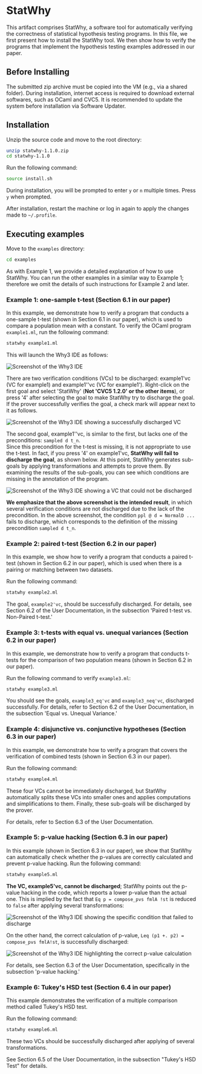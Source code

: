 # StatWhy

This artifact comprises StatWhy, a software tool for automatically verifying the correctness of statistical hypothesis testing programs.
In this file, we first present how to install the StatWhy tool. We then show how to verify the programs that implement the hypothesis testing examples addressed in our paper.


## Before Installing

The submitted zip archive must be copied into the VM (e.g., via a shared folder).
During installation, internet access is required to download external softwares, such as OCaml and CVC5.
It is recommended to update the system before installation via Software Updater.


## Installation

Unzip the source code and move to the root directory:
```bash
unzip statwhy-1.1.0.zip
cd statwhy-1.1.0
```

Run the following command:
```bash
source install.sh
```
During installation, you will be prompted to enter `y` or `n`
multiple times. Press `y` when prompted.

After installation, restart the machine or log in again to apply the changes made to `~/.profile`.


## Executing examples

Move to the `examples` directory:
``` bash
cd examples
```

As with Example 1, we provide a detailed explanation of how to use StatWhy.
You can run the other examples in a similar way to Example 1;
therefore we omit the details of such instructions for Example 2 and later.


### Example 1: one-sample t-test (Section 6.1 in our paper)

In this example, we demonstrate how to verify a program that conducts a one-sample t-test (shown in Section 6.1 in our paper), which is used to compare a population mean with a constant.
To verify the OCaml program `example1.ml`, run the following command:
``` bash
statwhy example1.ml 
``` 
This will launch the Why3 IDE as follows:

![Screenshot of the Why3 IDE](./screenshots/example1-why3-ide.png?raw=true "The Why3 IDE screen.")

There are two verification conditions (VCs) to be discharged: example1'vc
(VC for example1) and example1''vc (VC for example1').  Right-click
on the first goal and select 'StatWhy' (**Not 'CVC5 1.2.0' or the other items**), or press '4' after selecting the
goal to make StatWhy try to discharge the goal. If the prover
successfully verifies the goal, a check mark will appear next to it as follows.

![Screenshot of the Why3 IDE showing a successfully discharged VC](./screenshots/example1-successful.png?raw=true "The Why3 IDE screen successfully discharged example1'vc.")

The second goal, example1''vc, is similar to the first, but lacks one
of the preconditions: `sampled d t_n`.  
Since this precondition for the t-test is missing, it is not appropriate to use the t-test.
In fact, if you press '4' on example1'vc, **StatWhy will fail to discharge the goal**, as shown below.
At this point,
StatWhy generates sub-goals by applying transformations and attempts
to prove them.  By examining the results of the sub-goals, you can see
which conditions are missing in the annotation of the program.

![Screenshot of the Why3 IDE showing a VC that could not be discharged](./screenshots/example1-timed-out.png?raw=true "The Why3 IDE screen showing a goal that StatWhy could not discharge.")

**We emphasize that the above screenshot is the intended result**, in which several verification conditions are not discharged due to the lack of the precondition.
In the above screenshot, the condition `ppl @ d = NormalD ...` fails
to discharge, which corresponds to the definition of the missing precondition `sampled d t_n`.


### Example 2: paired t-test (Section 6.2 in our paper)

In this example, we show how to verify a program that conducts a paired t-test (shown in Section 6.2 in our paper), which is used when there is a pairing or matching between two
datasets.

Run the following command:
``` bash
statwhy example2.ml
```
The goal, `example2'vc`, should be successfully discharged.
For details, see Section 6.2 of the User Documentation, in the subsection 'Paired t-test vs. Non-Paired t-test.'


### Example 3: t-tests with equal vs. unequal variances (Section 6.2 in our paper)

In this example, we demonstrate how to verify a program that conducts
t-tests for the comparison of two population means (shown in Section 6.2 in our paper).

Run the following command to verify `example3.ml`:
``` bash
statwhy example3.ml
```
You should see the goals, `example3_eq'vc` and `example3_neq'vc`, discharged successfully.
For details, refer to Section 6.2 of the User Documentation, in the subsection 'Equal vs. Unequal Variance.'


### Example 4: disjunctive vs. conjunctive hypotheses (Section 6.3 in our paper)

In this example, we demonstrate how to verify a program that covers the verification of combined tests (shown in Section 6.3 in our paper).

Run the following command:
``` bash
statwhy example4.ml
```

These four VCs cannot be immediately discharged, but StatWhy
automatically splits these VCs into smaller ones and applies
computations and simplifications to them. Finally, these sub-goals will
be discharged by the prover.

For details, refer to Section 6.3 of the User Documentation.

### Example 5: p-value hacking (Section 6.3 in our paper)

In this example (shown in Section 6.3 in our paper), we show that StatWhy can automatically check whether
the p-values are correctly calculated and prevent p-value hacking.
Run the following command:
``` bash
statwhy example5.ml
```

**The VC, example5'vc, cannot be discharged**; StatWhy points out the
p-value hacking in the code, which reports a lower p-value than the
actual one.  This is implied by the fact that `Eq p = compose_pvs fmlA
!st` is reduced to `false` after applying several transformations:

![Screenshot of the Why3 IDE showing the specific condition that failed to discharge](./screenshots/example5-incorrect-pvalue.png?raw=true "The Why3 IDE screen showing the specific condition that failed to discharge.")

On the other hand, the correct calculation of p-value, `Leq (p1 +. p2) = compose_pvs fmlA!st`, is successfully discharged:

![Screenshot of the Why3 IDE highlighting the correct p-value calculation](./screenshots/example5-correct-pvalue.png?raw=true "The Why3 IDE screen where the correct calculation of p-value is highlighted.")

For details, see Section 6.3 of the User Documentation, specifically in the subsection 'p-value hacking.'


### Example 6: Tukey's HSD test (Section 6.4 in our paper)

This example demonstrates the verification of a multiple comparison method called
Tukey's HSD test.

Run the following command:
``` bash
statwhy example6.ml
```

These two VCs should be successfully discharged after applying of several transformations.

See Section 6.5 of the User Documentation, in the subsection "Tukey's HSD Test" for details.
